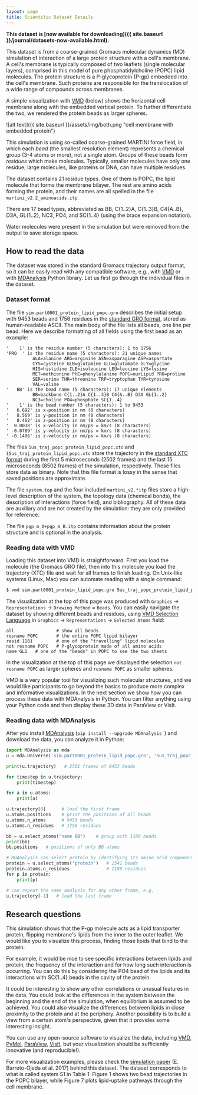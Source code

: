 ```yaml
---
layout: page
title: Scientific Dataset Details
---
```


<!-- **You will be able to download this dataset on October 1, 2018.** -->

**This dataset is [now available for downloading]({{ site.baseurl
}}/journal/datasets-now-available.html).**

This dataset is from a coarse-grained Gromacs molecular dynamics (MD) simulation of interaction of a
large protein structure with a cell's membrane. A cell's membrane is typically composed of two leaflets
(single molecular layers), comprised in this model of pure phosphatidylcholine (POPC) lipid
molecules. The protein structure is a P-glycoprotein (P-gp) embedded into the cell's membrane. Such
proteins are responsible for the translocation of a wide range of compounds across membranes.

A simple visualization with <a href="https://www.ks.uiuc.edu/Research/vmd" target="_blank">VMD</a>
(below) shows the horizontal cell membrane along with the embedded vertical protein. To further
differentiate the two, we rendered the protein beads as larger spheres.

![alt text]({{ site.baseurl }}/assets/img/both.png "cell membrane with embedded protein")

This simulation is using so-called coarse-grained MARTINI force field, in which each *bead* (the smallest
resolution element) represents a chemical group (3-4 atoms or more), not a single atom. Groups of these
beads form *residues* which make molecules. Typically, smaller molecules have only one residue; large
molecules, like proteins or DNA, can have multiple residues.

The dataset contains 21 residue types. One of them is POPC, the lipid molecule that forms the membrane
bilayer. The rest are amino acids forming the protein, and their names are all spelled in the file
`martini_v2.2_aminoacids.itp`.

There are 17 bead types, abbreviated as BB, C{1..2}A, C{1..3}B, C4{A..B}, D3A, GL{1..2}, NC3, PO4, and
SC{1..4} (using the brace expansion notation).

Water molecules were present in the simulation but were removed from the output to save storage space.

## How to read the data

The dataset was stored in the standard Gromacs trajectory output format, so it can be easily read with
any compatible software, e.g., with <a href="https://www.ks.uiuc.edu/Research/vmd"
target="_blank">VMD</a> or with <a href="https://www.mdanalysis.org" target="_blank">MDAnalysis</a>
Python library. Let us first go through the individual files in the dataset.

### Dataset format

The file `sim.part0001_protein_lipid_popc.gro` describes the initial setup with 9453 beads and 1756
residues in the <a href="http://manual.gromacs.org/current/online/gro.html" target="_blank">standard GRO
format</a>, stored as human-readable ASCII. The main body of the file lists all beads, one line per
bead. Here we describe formatting of all fields using the first bead as an example:

```text
'    1' is the residue number (5 characters): 1 to 1756
'PRO  ' is the residue name (5 characters): 21 unique names
          ALA=alanine ARG=arginine ASN=asparagine ASP=aspartate
          CYS=cysteine GLN=glutamine GLU=glutamate GLY=glycine
          HIS=histidine ILE=isoleucine LEU=leucine LYS=lysine
          MET=methionine PHE=phenylalanine POPC=ourLipid PRO=proline
          SER=serine THR=threonine TRP=tryptophan TYR=tyrosine
          VAL=valine
'   BB' is the bead name (5 characters): 17 unique elements
          BB=backbone C{1..2}A C{1..3}B C4{A..B} D3A GL{1..2}
          NC3=choline PO4=phosphate SC{1..4}
'    1' is the bead number (5 characters): 1 to 9453
'   6.692' is x-position in nm (8 characters)
'   8.569' is y-position in nm (8 characters)
'   8.462' is z-position in nm (8 characters)
'  0.0038' is x-velocity in nm/ps = km/s (8 characters)
' -0.0789' is y-velocity in nm/ps = km/s (8 characters)
' -0.1406' is z-velocity in nm/ps = km/s (8 characters)
```

The files `5us_traj_popc_protein_lipid_popc.xtc` and `15us_traj_protein_lipid_popc.xtc` store the
trajectory in the <a href="http://manual.gromacs.org/current/online/xtc.html" target="_blank">standard
XTC format</a> during the first 5 microseconds (2502 frames) and the last 15 microseconds (8502 frames)
of the simulation, respectively. These files store data as binary. Note that this file format is lossy in
the sense that saved positions are approximate.

The file `system.top` and the four included `martini_v2.*itp` files store a high-level description of the
system, the topology data (chemical bonds), the description of interactions (force field), and
bibliography. All of these data are auxiliary and are not created by the simulation: they are only
provided for reference.

The file `pgp_m_A+pgp_m_B.itp` contains information about the protein structure and is optional in the
analysis.

### Reading data with VMD

Loading this dataset into VMD is straightforward. First you load the molecule (the Gromacs GRO file),
then into this molecule you load the trajectory (XTC) file and wait for all frames to finish loading. On
Unix-like systems (Linux, Mac) you can automate reading with a single command:

```bash
$ vmd sim.part0001_protein_lipid_popc.gro 5us_traj_popc_protein_lipid_popc.xtc
```

The visualization at the top of this page was produced with `Graphics` &#8594; `Representations` &#8594;
`Drawing Method` = `Beads`. You can easily navigate the dataset by showing different beads and residues,
using <a href="https://www.ks.uiuc.edu/Research/vmd/vmd-1.3/ug/node132.html" target="_blank">VMD
Selection Language</a> in `Graphics` &#8594; `Representations` &#8594; `Selected Atoms` field:

```text
all                # show all beads
resname POPC       # the entire POPC lipid bilayer
resid 1181         # one of the "travelling" lipid molecules
not resname POPC   # P-glycoprotein made of all amino acids
name GL1   # one of the "beads" in POPC to see the two sheets
```

In the visualization at the top of this page we displayed the selection `not resname POPC` as larger
spheres and `resname POPC` as smaller spheres.

VMD is a very popular tool for visualizing such molecular structures, and we would like participants to
go beyond the basics to produce more complex and informative visualizations. In the next section we show
how you can process these data with MDAnalysis in Python. You can filter anything using your Python code
and then display these 3D data in ParaView or VisIt.

### Reading data with MDAnalysis

After you install <a href="https://www.mdanalysis.org" target="_blank">MDAnalysis</a> (`pip install
--upgrade MDAnalysis `) and download the data, you can analyze it in Python:

```python
import MDAnalysis as mda
u = mda.Universe('sim.part0001_protein_lipid_popc.gro', '5us_traj_popc_protein_lipid_popc.xtc')

print(u.trajectory)   # 2501 frames of 9453 beads

for timestep in u.trajectory:
    print(timestep)

for a in u.atoms:
    print(a)

u.trajectory[0]      # load the first frame
u.atoms.positions    # print the positions of all beads
u.atoms.n_atoms      # 9453 beads
u.atoms.n_residues   # 1756 residues

bb = u.select_atoms("name BB")    # group with 1180 beads
print(bb)
bb.positions   # positions of only BB atoms

# MDAnalysis can select protein by identifying its amino acid components
protein = u.select_atoms('protein')   # 2541 beads
protein.atoms.n_residues              # 1180 residues
for p in protein:
    print(p)

# can repeat the same analysis for any other frame, e.g.
u.trajectory[-1]   # load the last frame
```

## Research questions

This simulation shows that the P-gp molecule acts as a lipid transporter protein, flipping membrane's
lipids from the inner to the outer leaflet. We would like you to visualize this process, finding those
lipids that bind to the protein.

For example, it would be nice to see specific interactions between lipids and protein, the frequency of
the interaction and for how long such interaction is occurring. You can do this by considering the PO4
bead of the lipids and its interactions with SC{1..4} beads in the cavity of the protein.

It could be interesting to show any other correlations or unusual features in the data. You could look at
the differences in the system between the beginning and the end of the simulation, when equilibrium is
assumed to be achieved. You could also visualize the differences between lipids in close proximity to the
protein and at the periphery. Another possibility is to build a view from a certain atom's perspective,
given that it provides some interesting insight.

You can use any open-source software to visualize the data, including <a
href="https://www.ks.uiuc.edu/Research/vmd" target="_blank">VMD</a>, <a href="https://pymol.org"
target="_blank">PyMol</a>, <a href="https://www.paraview.org" target="_blank">ParaView</a>, <a
href="https://wci.llnl.gov/simulation/computer-codes/visit" target="_blank">VisIt</a>, but your
visualization should be sufficiently innovative (and reproducible!).

For more visualization examples, please check the <a
href="http://jgp.rupress.org/content/early/2018/02/05/jgp.201711907" target="_blank">simulation paper</a>
(E. Barreto-Ojeda et al. 2017) behind this dataset. The dataset corresponds to what is called system S1
in Table 1. Figure 1 shows two bead trajectories in the POPC bilayer, while Figure 7 plots lipid-uptake
pathways through the cell membrane.
